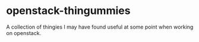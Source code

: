 openstack-thingummies
=====================

A collection of thingies I may have found useful at some point when working on
openstack.
